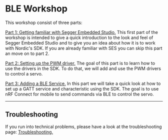 
# BLE Workshop

This workshop consist of three parts:

[Part 1: Getting familiar with Segger Embedded Studio.](./tutorial/Part_1.md)
This first part of the workshop is intended to give a quick introduction to the look and feel of Segger Embedded Studio and to give you an idea about how it is to work with Nordic's SDK. If you are already familiar with SES you can skip this part an move on to part 2.

[Part 2: Setting up the PWM driver.](./tutorial/Part_2.md) 
The goal of this part is to learn how to use the drivers in the SDK. To do that, we will add and use the PWM drivers to control a servo.

[Part 3: Adding a BLE Service.](./tutorial/Part_3.md)
In this part we will take a quick look at how to set up a GATT service and characteristic using the SDK. The goal is to use nRF Connect for mobile to send commands via BLE to control the servo.

---

## Troubleshooting 
If you run into technical problems, please have a look at the troubleshooting page:
[Troubleshooting.](./tutorial/Troubleshooting.md)